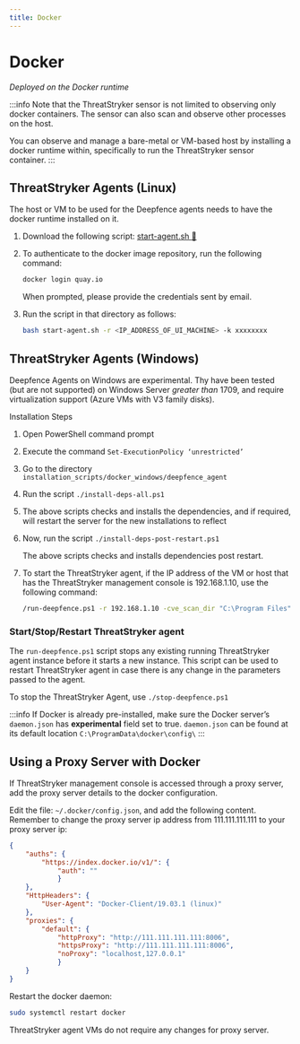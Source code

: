```yaml
---
title: Docker
---
```


# Docker 

*Deployed on the Docker runtime*

:::info
Note that the ThreatStryker sensor is not limited to observing only docker containers.  The sensor can also scan and observe other processes on the host.

You can observe and manage a bare-metal or VM-based host by installing a docker runtime within, specifically to run the ThreatStryker sensor container.
:::

## ThreatStryker Agents (Linux)

The host or VM to be used for the Deepfence agents needs to have the docker runtime installed on it.

1. Download the following script: [start-agent.sh 🔗](../files/3.7.2/start-agent.sh)
2. To authenticate to the docker image repository, run the following command:

    ```bash
    docker login quay.io
    ```

    When prompted, please provide the credentials sent by email.

3. Run the script in that directory as follows:

    ```bash
    bash start-agent.sh -r <IP_ADDRESS_OF_UI_MACHINE> -k xxxxxxxx
    ```

## ThreatStryker Agents (Windows)

Deepfence Agents on Windows are experimental.  Thy have been tested (but are not supported) on Windows Server *greater than* 1709, and require virtualization support (Azure VMs with V3 family disks).

Installation Steps

1. Open PowerShell command prompt

2. Execute the command `Set-ExecutionPolicy ‘unrestricted’`

3. Go to the directory `installation_scripts/docker_windows/deepfence_agent`

4. Run the script `./install-deps-all.ps1`

5. The above scripts checks and installs the dependencies, and if required, will restart the server for the new installations to reflect

6. Now, run the script `./install-deps-post-restart.ps1`

   The above scripts checks and installs dependencies post restart.

7. To start the ThreatStryker agent, if the IP address of the VM or host that has the ThreatStryker management console is 192.168.1.10, use the following command:

    ```bash
    /run-deepfence.ps1 -r 192.168.1.10 -cve_scan_dir "C:\Program Files"
    ```

### Start/Stop/Restart ThreatStryker agent

The `run-deepfence.ps1` script stops any existing running ThreatStryker agent instance before it starts a new instance. This script can be used to restart ThreatStryker agent in case there is any change in the parameters passed to the agent.

To stop the ThreatStryker Agent, use `./stop-deepfence.ps1`

:::info
If Docker is already pre-installed, make sure the Docker server’s `daemon.json` has **experimental** field set to true. `daemon.json` can be found at its default location `C:\ProgramData\docker\config\`
:::

## Using a Proxy Server with Docker

If ThreatStryker management console is accessed through a proxy server, add the proxy server details to the docker configuration.

Edit the file: `~/.docker/config.json`, and add the following content.  Remember to change the proxy server ip address from 111.111.111.111 to your proxy server ip:

```json
{
    "auths": {
        "https://index.docker.io/v1/": {
            "auth": ""
            }
    },
    "HttpHeaders": {
        "User-Agent": "Docker-Client/19.03.1 (linux)"
    },
    "proxies": {
        "default": {
            "httpProxy": "http://111.111.111.111:8006",
            "httpsProxy": "http://111.111.111.111:8006",
            "noProxy": "localhost,127.0.0.1"
            }
    }
}
```

Restart the docker daemon:

```bash
sudo systemctl restart docker
```

ThreatStryker agent VMs do not require any changes for proxy server.


